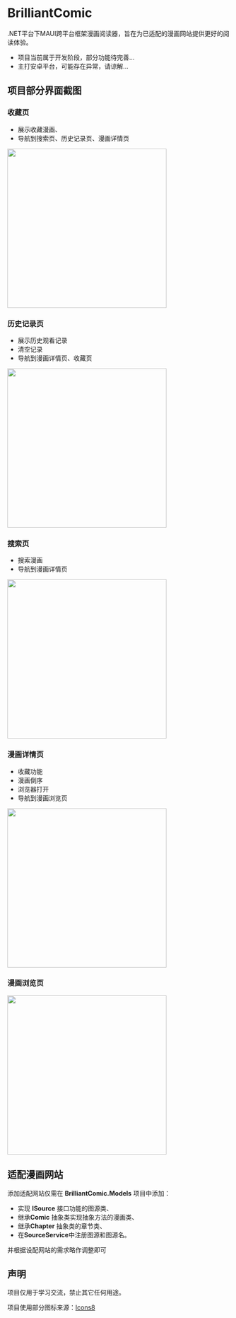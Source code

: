 # BrilliantComic

.NET平台下MAUI跨平台框架漫画阅读器，旨在为已适配的漫画网站提供更好的阅读体验。

- 项目当前属于开发阶段，部分功能待完善...
- 主打安卓平台，可能存在异常，请谅解...

## 项目部分界面截图
### 收藏页
- 展示收藏漫画、
- 导航到搜索页、历史记录页、漫画详情页
<img src="img/favoritePage.jpg" width="360px" />

### 历史记录页
- 展示历史观看记录
- 清空记录
- 导航到漫画详情页、收藏页
<img src="img/historyPage.jpg" width="360px" />

### 搜索页
- 搜索漫画
- 导航到漫画详情页
<img src="img/searchPage.jpg" width="360px" />

### 漫画详情页
- 收藏功能
- 漫画倒序
- 浏览器打开
- 导航到漫画浏览页
<img src="img/detailPage.jpg" width="360px" />

### 漫画浏览页
<img src="img/browsePage.jpg" width="360px" />


## 适配漫画网站

添加适配网站仅需在 **BrilliantComic.Models** 项目中添加：
- 实现 **ISource** 接口功能的图源类、
- 继承**Comic** 抽象类实现抽象方法的漫画类、
- 继承**Chapter** 抽象类的章节类、
- 在**SourceService**中注册图源和图源名。

并根据设配网站的需求略作调整即可

## 声明

项目仅用于学习交流，禁止其它任何用途。

项目使用部分图标来源：[Icons8](https://icons8.com)
